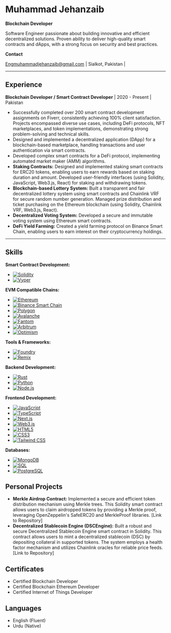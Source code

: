 # Muhammad Jehanzaib

**Blockchain Developer**

Software Engineer passionate about building innovative and efficient decentralized solutions. Proven ability to deliver high-quality smart contracts and dApps, with a strong focus on security and best practices.

**Contact**

Engmuhammadjehanzaib@gmail.com | Sialkot, Pakistan | 

---

## Experience

**Blockchain Developer / Smart Contract Developer** | 2020 - Present | Pakistan

*   Successfully completed over 200 smart contract development assignments on Fiverr, consistently achieving 100% client satisfaction. Projects encompassed diverse use cases, including DeFi protocols, NFT marketplaces, and token implementations, demonstrating strong problem-solving and technical skills.
*   Designed and implemented a decentralized application (DApp) for a blockchain-based marketplace, handling transactions and user authentication via smart contracts.
*   Developed complex smart contracts for a DeFi protocol, implementing automated market maker (AMM) algorithms.
*   **Staking Contracts:** Designed and implemented staking smart contracts for ERC20 tokens, enabling users to earn rewards based on staking duration and amount. Developed user-friendly interfaces (using Solidity, JavaScript, Web3.js, React) for staking and withdrawing tokens.
*   **Blockchain-based Lottery System:** Built a transparent and fair decentralized lottery system using smart contracts and Chainlink VRF for secure random number generation. Managed prize distribution and ticket purchasing on the Ethereum blockchain (using Solidity, Chainlink VRF, Web3.js, React).
*   **Decentralized Voting System:** Developed a secure and immutable voting system using Ethereum smart contracts.
*   **DeFi Yield Farming:** Created a yield farming protocol on Binance Smart Chain, enabling users to earn interest on their cryptocurrency holdings.

---

## Skills

**Smart Contract Development:**

*  [![Solidity](https://img.shields.io/badge/Solidity-EEEEEE?style=for-the-badge&logo=solidity&logoColor=black)](https://soliditylang.org/)
*  [![Vyper](https://img.shields.io/badge/Vyper-1A1A1A?style=for-the-badge&logo=vyper&logoColor=white)](https://vyper.readthedocs.io/en/stable/)

**EVM Compatible Chains:**

*  [![Ethereum](https://img.shields.io/badge/Ethereum-3C3C3D?style=for-the-badge&logo=ethereum&logoColor=white)](https://ethereum.org/)
*  [![Binance Smart Chain](https://img.shields.io/badge/Binance_Smart_Chain-F0B90B?style=for-the-badge&logo=bnb&logoColor=black)](https://www.binance.org/en/smartChain)
*  [![Polygon](https://img.shields.io/badge/Polygon-7851A9?style=for-the-badge&logo=matic&logoColor=white)](https://polygon.technology/)
*  [![Avalanche](https://img.shields.io/badge/Avalanche-E84142?style=for-the-badge&logo=avalanche&logoColor=white)](https://www.avax.network/)
*  [![Fantom](https://img.shields.io/badge/Fantom-1969FF?style=for-the-badge&logo=fantom&logoColor=white)](https://fantom.foundation/)
*  [![Arbitrum](https://img.shields.io/badge/Arbitrum-28A0EF?style=for-the-badge&logoColor=white&logoWidth=20&labelColor=333&labelWidth=0&namedSvg=true)](https://arbitrum.io/)
*  [![Optimism](https://img.shields.io/badge/Optimism-E94646?style=for-the-badge&logoColor=white)](https://www.optimism.io/)


**Tools & Frameworks:**

*  [![Foundry](https://img.shields.io/badge/Foundry-1A1A1A?style=for-the-badge&logoColor=white)](https://getfoundry.sh/)
*  [![Remix](https://img.shields.io/badge/Remix-000000?style=for-the-badge&logoColor=white)](https://remix.ethereum.org/)

**Backend Development:**

*  [![Rust](https://img.shields.io/badge/Rust-000000?style=for-the-badge&logo=rust&logoColor=white)](https://www.rust-lang.org)
*  [![Python](https://img.shields.io/badge/Python-14354C?style=for-the-badge&logo=python&logoColor=white)](https://www.python.org)
*  [![Node.js](https://img.shields.io/badge/Node.js-339933?style=for-the-badge&logo=nodedotjs&logoColor=white)](https://nodejs.org/en/)

**Frontend Development:**

*  [![JavaScript](https://img.shields.io/badge/JavaScript-F7DF1E?style=for-the-badge&logo=javascript&logoColor=black)](https://www.javascript.com)
*  [![TypeScript](https://img.shields.io/badge/TypeScript-007ACC?style=for-the-badge&logo=typescript&logoColor=white)](https://www.typescriptlang.org/)
*  [![Next.js](https://img.shields.io/badge/Next.js-000000?style=for-the-badge&logo=nextdotjs&logoColor=white)](https://nextjs.org/)
*  [![Web3.js](https://img.shields.io/badge/Web3.js-F16822?style=for-the-badge&logoColor=white)](https://web3js.readthedocs.io/en/v1.10.0/)
*  [![HTML5](https://img.shields.io/badge/HTML5-E34F26?style=for-the-badge&logo=html5&logoColor=white)](https://www.w3schools.com/html/)
*  [![CSS3](https://img.shields.io/badge/CSS3-1572B6?style=for-the-badge&logo=css3&logoColor=white)](https://www.w3schools.com/css/)
*  [![Tailwind CSS](https://img.shields.io/badge/Tailwind_CSS-38B2AC?style=for-the-badge&logo=tailwind-css&logoColor=white)](https://tailwindcss.com/)

**Databases:**

*   [![MongoDB](https://img.shields.io/badge/MongoDB-47A248?style=for-the-badge&logo=mongodb&logoColor=white)](https://www.mongodb.com/)
*   [![SQL](https://img.shields.io/badge/SQL-025E8C?style=for-the-badge&logo=mysql&logoColor=white)](https://www.mysql.com/)
*   [![PostgreSQL](https://img.shields.io/badge/PostgreSQL-316192?style=for-the-badge&logo=postgresql&logoColor=white)](https://www.postgresql.org/)

## Personal Projects

*   **Merkle Airdrop Contract:** Implemented a secure and efficient token distribution mechanism using Merkle trees. This Solidity smart contract allows users to claim airdropped tokens by providing a Merkle proof, leveraging OpenZeppelin's SafeERC20 and MerkleProof libraries. [Link to Repository]
*   **Decentralized Stablecoin Engine (DSCEngine):** Built a robust and secure Decentralized Stablecoin Engine smart contract in Solidity. This contract allows users to mint a decentralized stablecoin (DSC) by depositing collateral in supported tokens. The system employs a health factor mechanism and utilizes Chainlink oracles for reliable price feeds. [Link to Repository]

## Certificates

*   Certified Blockchain Developer
*   Certified Blockchain Ethereum Developer
*   Certified Internet of Things Developer

## Languages

*   English (Fluent)
*   Urdu (Native)